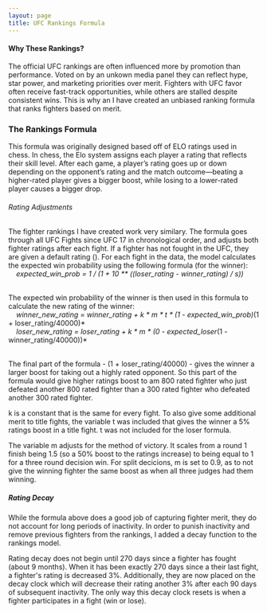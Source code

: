 ```yaml
---
layout: page
title: UFC Rankings Formula
---
```


#### Why These Rankings?

The official UFC rankings are often influenced more by promotion than performance. Voted on by an unkown media panel they can reflect hype, star power, and marketing priorities over merit. Fighters with UFC favor often receive fast-track opportunities, while others are stalled despite consistent wins. This is why an I have created an unbiased ranking formula that ranks fighters based on merit.


### The Rankings Formula

This formula was originally designed based off of ELO ratings used in chess. In chess, the Elo system assigns each player a rating that reflects their skill level. After each game, a player’s rating goes up or down depending on the opponent’s rating and the match outcome—beating a higher-rated player gives a bigger boost, while losing to a lower-rated player causes a bigger drop.

###### Rating Adjustments

The fighter rankings I have created work very similary. The formula goes through all UFC Fights since UFC 17 in chronological order, and adjusts both fighter ratings after each fight. If a fighter has not fought in the UFC, they are given a default rating (). For each fight in the data, the model calculates the expected win probability using the following formula (for the winner): &nbsp;<br>
&nbsp;&nbsp;&nbsp;&nbsp;*expected_win_prob = 1 / (1 + 10 ** ((loser_rating - winner_rating) / s))* &nbsp;<br>
&nbsp;<br>


The expected win probability of the winner is then used in this formula to calculate the new rating of the winner: &nbsp;<br>
&nbsp;&nbsp;&nbsp;&nbsp;*winner_new_rating = winner_rating + k * m * t * (1 - expected_win_prob)*(1 + loser_rating/40000)* &nbsp;<br>
&nbsp;&nbsp;&nbsp;&nbsp;*loser_new_rating = loser_rating + k * m * (0 - expected_loser*(1 - winner_rating/40000))* &nbsp;<br>
  &nbsp;<br>

The final part of the formula - (1 + loser_rating/40000) - gives the winner a larger boost for taking out a highly rated opponent. So  this part of the formula would give higher ratings boost to am 800 rated fighter who just defeated another 800 rated fighter than a 300 rated fighter who defeated another 300 rated fighter. 

k is a constant that is the same for every fight. To also give some additional merit to title fights, the variable t was included that gives the winner a 5% ratings boost in a title fight. t was not included for the loser formula.

The variable m adjusts for the method of victory. It scales from a round 1 finish being 1.5 (so a 50% boost to the ratings increase) to being equal to 1 for a three round decision win. For split decicions, m is set to 0.9, as to not give the winning fighter the same boost as when all three judges had them winning.

##### Rating Decay

While the formula above does a good job of capturing fighter merit, they do not account for long periods of inactivity. In order to punish inactivity and remove previous fighters from the rankings, I added a decay function to the rankings model. 

Rating decay does not begin until 270 days since a fighter has fought (about 9 months). When it has been exactly 270 days since a their last fight, a fighter's rating is decreased 3%. Additionally, they are now placed on the decay clock which will decrease their rating another 3% after each 90 days of subsequent inactivity. The only way this decay clock resets is when a fighter participates in a fight (win or lose).


